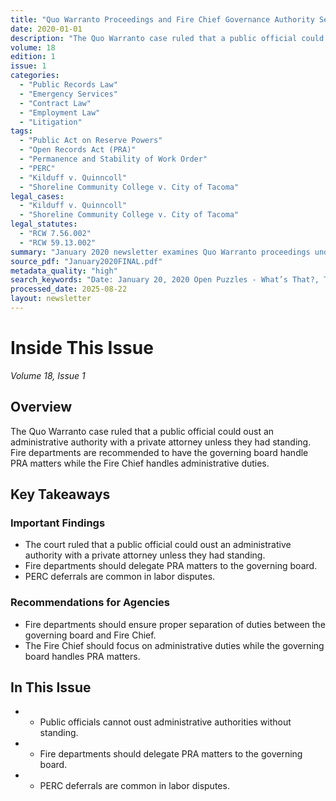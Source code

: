 ```yaml
---
title: "Quo Warranto Proceedings and Fire Chief Governance Authority Separation"
date: 2020-01-01
description: "The Quo Warranto case ruled that a public official could oust an administrative authority with a private attorney unless they had standing. Fire departments are recommended to have the governing board handle PRA matters while the Fire Chief handles administrative duties."
volume: 18
edition: 1
issue: 1
categories:
  - "Public Records Law"
  - "Emergency Services"
  - "Contract Law"
  - "Employment Law"
  - "Litigation"
tags:
  - "Public Act on Reserve Powers"
  - "Open Records Act (PRA)"
  - "Permanence and Stability of Work Order"
  - "PERC"
  - "Kilduff v. Quinncoll"
  - "Shoreline Community College v. City of Tacoma"
legal_cases:
  - "Kilduff v. Quinncoll"
  - "Shoreline Community College v. City of Tacoma"
legal_statutes:
  - "RCW 7.56.002"
  - "RCW 59.13.002"
summary: "January 2020 newsletter examines Quo Warranto proceedings under RCW 7.56.002 ruling that public officials cannot oust administrative authorities without proper standing, analyzes separation of duties between governing board and Fire Chief including Kilduff v. Quinncoll and Shoreline Community College v. City of Tacoma precedents, recommends governing boards handle PRA matters while Fire Chiefs focus on administrative duties, and provides guidance on PERC deferrals in labor disputes under RCW 59.13.002."
source_pdf: "January2020FINAL.pdf"
metadata_quality: "high"
search_keywords: "Date: January 20, 2020 Open Puzzles - What’s That?, The Board and the Fire Chief: Who’s Responsible for What? (Part 1) Quo Warranto – What’s That?, The Board and the Fire Chief: Who’s Responsible for ..."
processed_date: 2025-08-22
layout: newsletter
---
```


# Inside This Issue

*Volume 18, Issue 1*

## Overview

The Quo Warranto case ruled that a public official could oust an administrative authority with a private attorney unless they had standing. Fire departments are recommended to have the governing board handle PRA matters while the Fire Chief handles administrative duties.

## Key Takeaways

### Important Findings

- The court ruled that a public official could oust an administrative authority with a private attorney unless they had standing.
- Fire departments should delegate PRA matters to the governing board.
- PERC deferrals are common in labor disputes.

### Recommendations for Agencies

- Fire departments should ensure proper separation of duties between the governing board and Fire Chief.
- The Fire Chief should focus on administrative duties while the governing board handles PRA matters.

## In This Issue

- - Public officials cannot oust administrative authorities without standing.
- - Fire departments should delegate PRA matters to the governing board.
- - PERC deferrals are common in labor disputes.

